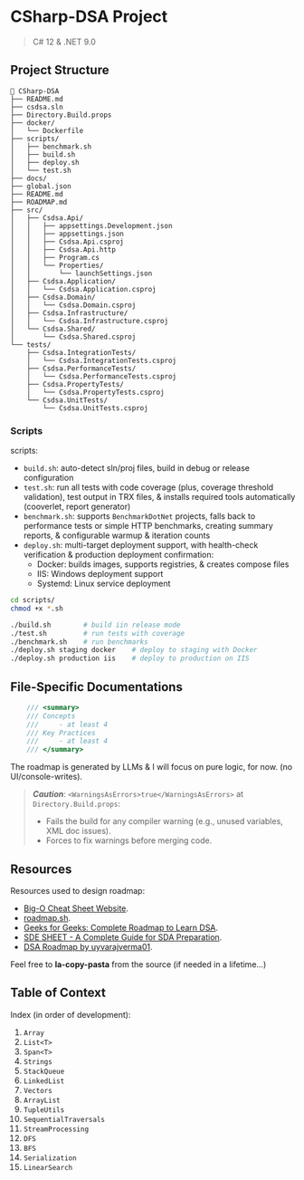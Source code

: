 # CSharp-DSA Project
> C# 12 & .NET 9.0

## Project Structure
```
󱡂 CSharp-DSA
├── README.md
├── csdsa.sln
├── Directory.Build.props
├── docker/
│   └── Dockerfile
├── scripts/
│   ├── benchmark.sh
│   ├── build.sh
│   ├── deploy.sh
│   └── test.sh
├── docs/
├── global.json
├── README.md
├── ROADMAP.md
├── src/
│   ├── Csdsa.Api/
│   │   ├── appsettings.Development.json
│   │   ├── appsettings.json
│   │   ├── Csdsa.Api.csproj
│   │   ├── Csdsa.Api.http
│   │   ├── Program.cs
│   │   └── Properties/
│   │       └── launchSettings.json
│   ├── Csdsa.Application/
│   │   └── Csdsa.Application.csproj
│   ├── Csdsa.Domain/
│   │   └── Csdsa.Domain.csproj
│   ├── Csdsa.Infrastructure/
│   │   └── Csdsa.Infrastructure.csproj
│   └── Csdsa.Shared/
│       └── Csdsa.Shared.csproj
└── tests/
    ├── Csdsa.IntegrationTests/
    │   └── Csdsa.IntegrationTests.csproj
    ├── Csdsa.PerformanceTests/
    │   └── Csdsa.PerformanceTests.csproj
    ├── Csdsa.PropertyTests/
    │   └── Csdsa.PropertyTests.csproj
    └── Csdsa.UnitTests/
        └── Csdsa.UnitTests.csproj
```

### Scripts
scripts:
- `build.sh`: auto-detect sln/proj files, build in debug or release configuration
- `test.sh`: run all tests with code coverage (plus, coverage threshold validation), test output in TRX files, & installs required tools automatically (cooverlet, report generator)
- `benchmark.sh`: supports `BenchmarkDotNet` projects, falls back to performance tests or simple HTTP benchmarks, creating summary reports, & configurable warmup & iteration counts
- `deploy.sh`: multi-target deployment support, with health-check verification & production deployment confirmation:
  - Docker: builds images, supports registries, & creates compose files
  - IIS: Windows deployment support
  - Systemd: Linux service deployment

```bash
cd scripts/
chmod +x *.sh

./build.sh        # build iin release mode
./test.sh         # run tests with coverage
./benchmark.sh    # run benchmarks
./deploy.sh staging docker    # deploy to staging with Docker
./deploy.sh production iis    # deploy to production on IIS
```

## File-Specific Documentations
```cs
    /// <summary>
    /// Concepts
    ///     - at least 4
    /// Key Practices
    ///     - at least 4
    /// </summary>
```

The roadmap is generated by LLMs & I will focus on pure logic, for now. (no UI/console-writes).

> _**Caution**_: `<WarningsAsErrors>true</WarningsAsErrors>` at `Directory.Build.props`:
> - Fails the build for any compiler warning (e.g., unused variables, XML doc issues).
> - Forces to fix warnings before merging code.

## Resources
Resources used to design roadmap:
- [Big-O Cheat Sheet Website](https://www.bigocheatsheet.com/).
- [roadmap.sh](https://roadmap.sh/datastructures-and-algorithms).
- [Geeks for Geeks: Complete Roadmap to Learn DSA](https://www.geeksforgeeks.org/complete-roadmap-to-learn-dsa-from-scratch/).
- [SDE SHEET - A Complete Guide for SDA Preparation](https://www.geeksforgeeks.org/sde-sheet-a-complete-guide-for-sde-preparation/).
- [DSA Roadmap by uyvarajverma01](https://github.com/yuvrajverma01/Data-Structures-And-Algorithms-Roadmap).

Feel free to **la-copy-pasta** from the source (if needed in a lifetime...)

## Table of Context
Index (in order of development):
1. `Array`
2. `List<T>`
3. `Span<T>`
4. `Strings`
5. `StackQueue`
6. `LinkedList`
7. `Vectors`
8. `ArrayList`
9. `TupleUtils`
10. `SequentialTraversals`
11. `StreamProcessing`
12. `DFS`
13. `BFS`
14. `Serialization`
15. `LinearSearch`
